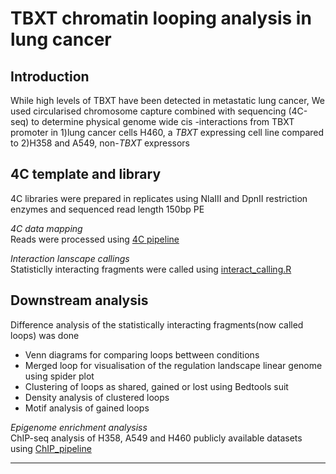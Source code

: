 # TBXT chromatin looping analysis in lung cancer  


## Introduction
While high levels of TBXT have been detected in metastatic lung cancer, 
We used circularised chromosome capture combined with sequencing (4C-seq) to determine physical  genome wide cis -interactions from TBXT promoter in 
1)lung cancer cells H460, a *TBXT* expressing cell line compared to 
2)H358 and A549, non-*TBXT* expressors  


## 4C template and library
4C libraries were prepared in replicates using NlaIII and DpnII restriction enzymes and sequenced read length 150bp PE

*4C data mapping*  
Reads were processed using [4C pipeline](https://github.com/mangiruben/TBXT_regulation/blob/main/code/4C_pipeline.pl)  

*Interaction lanscape callings*  
Statisticlly interacting fragments were called using [interact_calling.R](https://github.com/mangiruben/TBXT_regulation/blob/main/code/interact_calling.R)
 
## Downstream analysis 
Difference analysis of the statistically interacting fragments(now called loops) was done
 - Venn diagrams for comparing loops bettween conditions
 - Merged loop for visualisation of the regulation landscape linear genome using spider plot
 - Clustering of loops as shared, gained or lost using Bedtools suit
 - Density analysis of clustered loops
 - Motif analysis of gained loops
 
 *Epigenome enrichment analysiss*  
 ChIP-seq analysis of H358, A549 and H460 publicly available datasets using [ChIP_pipeline](https://github.com/mangiruben/TBXT_regulation/blob/main/code/chip_seq_SE.pl)
 
<hr>
